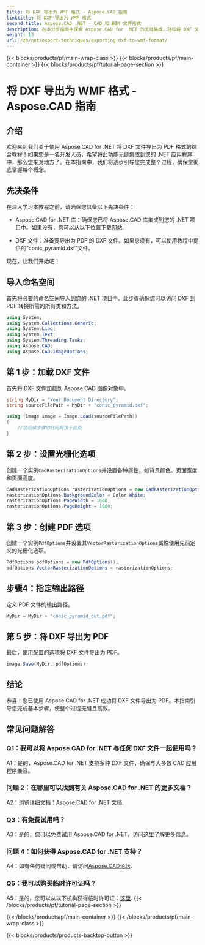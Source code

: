 ```yaml
---
title: 将 DXF 导出为 WMF 格式 - Aspose.CAD 指南
linktitle: 将 DXF 导出为 WMF 格式
second_title: Aspose.CAD .NET - CAD 和 BIM 文件格式
description: 在本分步指南中探索 Aspose.CAD for .NET 的无缝集成，轻松将 DXF 文件导出为 PDF。
weight: 13
url: /zh/net/export-techniques/exporting-dxf-to-wmf-format/
---
```


{{< blocks/products/pf/main-wrap-class >}}
{{< blocks/products/pf/main-container >}}
{{< blocks/products/pf/tutorial-page-section >}}

# 将 DXF 导出为 WMF 格式 - Aspose.CAD 指南

## 介绍

欢迎来到我们关于使用 Aspose.CAD for .NET 将 DXF 文件导出为 PDF 格式的综合教程！如果您是一名开发人员，希望将此功能无缝集成到您的 .NET 应用程序中，那么您来对地方了。在本指南中，我们将逐步引导您完成整个过程，确保您彻底掌握每个概念。

## 先决条件

在深入学习本教程之前，请确保您具备以下先决条件：

-  Aspose.CAD for .NET 库：确保您已将 Aspose.CAD 库集成到您的 .NET 项目中。如果没有，您可以从以下位置下载[网站](https://releases.aspose.com/cad/net/).

- DXF 文件：准备要导出为 PDF 的 DXF 文件。如果您没有，可以使用教程中提供的“conic_pyramid.dxf”文件。

现在，让我们开始吧！

## 导入命名空间

首先将必要的命名空间导入到您的 .NET 项目中。此步骤确保您可以访问 DXF 到 PDF 转换所需的所有类和方法。

```csharp
using System;
using System.Collections.Generic;
using System.Linq;
using System.Text;
using System.Threading.Tasks;
using Aspose.CAD;
using Aspose.CAD.ImageOptions;
```

## 第 1 步：加载 DXF 文件

首先将 DXF 文件加载到 Aspose.CAD 图像对象中。

```csharp
string MyDir = "Your Document Directory";
string sourceFilePath = MyDir + "conic_pyramid.dxf";

using (Image image = Image.Load(sourceFilePath))
{
    //您后续步骤的代码将位于此处
}
```

## 第 2 步：设置光栅化选项

创建一个实例`CadRasterizationOptions`并设置各种属性，如背景颜色、页面宽度和页面高度。

```csharp
CadRasterizationOptions rasterizationOptions = new CadRasterizationOptions();
rasterizationOptions.BackgroundColor = Color.White;
rasterizationOptions.PageWidth = 1600;
rasterizationOptions.PageHeight = 1600;
```

## 第 3 步：创建 PDF 选项

创建一个实例`PdfOptions`并设置其`VectorRasterizationOptions`属性使用先前定义的光栅化选项。

```csharp
PdfOptions pdfOptions = new PdfOptions();
pdfOptions.VectorRasterizationOptions = rasterizationOptions;
```

## 步骤4：指定输出路径

定义 PDF 文件的输出路径。

```csharp
MyDir = MyDir + "conic_pyramid_out.pdf";
```

## 第 5 步：将 DXF 导出为 PDF

最后，使用配置的选项将 DXF 文件导出为 PDF。

```csharp
image.Save(MyDir, pdfOptions);
```

## 结论

恭喜！您已使用 Aspose.CAD for .NET 成功将 DXF 文件导出为 PDF。本指南引导您完成基本步骤，使整个过程无缝且高效。

## 常见问题解答

### Q1：我可以将 Aspose.CAD for .NET 与任何 DXF 文件一起使用吗？

A1：是的，Aspose.CAD for .NET 支持多种 DXF 文件，确保与大多数 CAD 应用程序兼容。

### 问题 2：在哪里可以找到有关 Aspose.CAD for .NET 的更多文档？

 A2：浏览详细文档：[Aspose.CAD for .NET 文档](https://reference.aspose.com/cad/net/).

### Q3：有免费试用吗？

A3：是的，您可以免费试用 Aspose.CAD for .NET。访问[这里](https://releases.aspose.com/)了解更多信息。

### 问题 4：如何获得 Aspose.CAD for .NET 支持？

A4：如有任何疑问或帮助，请访问[Aspose.CAD论坛](https://forum.aspose.com/c/cad/19).

### Q5：我可以购买临时许可证吗？

 A5：是的，您可以从以下机构获得临时许可证：[这里](https://purchase.aspose.com/temporary-license/).
{{< /blocks/products/pf/tutorial-page-section >}}

{{< /blocks/products/pf/main-container >}}
{{< /blocks/products/pf/main-wrap-class >}}

{{< blocks/products/products-backtop-button >}}
